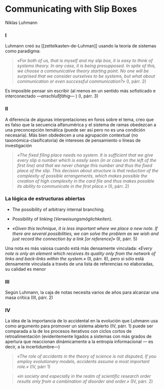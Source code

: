 # Communicating with Slip Boxes
Niklas Luhmann

### I

Luhmann creó su [[zettelkasten-de-Luhman]] usando la teoría de sistemas como paradigma:

>*«For both of us, that is myself and my slip box, it is easy to think of systems theory. In any case, it is being presupposed. In spite of this, we choose a communicative theory starting point. No one will be surprised that we consider ourselves to be systems, but what about communication or even successful communication?»* (I, párr. 2)

Es imposible pensar sin escribir (al menos en un sentido más sofisticado e interconectado *—anschlußfähig—* ) (I, párr. 3)

### II

A diferencia de algunas interpretaciones en foros sobre el tema, creo que es falso que la secuencia alfanumérica y el sistema de ramas obedezcan a una preconcepción temática (puede ser así pero no es una condición necesaria). Más bien obdedecen a una agrupación contextual (no taxonómica-clasificatoria) de intereses de pensamiento o líneas de investigación

>*«The fixed filing place needs no system. It is sufficient that we give every slip a number which is easily seen (in or case on the left of the first line) and that we never change this number and thus the fixed place of the slip. This decision about structure is that reduction of the complexity of possible arrangements, which makes possible the creation of high complexity in the card file and thus makes possible its ability to communicate in the first place.»* (II, párr. 2)

### La lógica de estructuras abiertas

- The possibility of arbitrary internal branching.

- Possibility of linking (*Verweisungsmöglichkeiten*).

- *«Given this technique, it is less important where we place a new note. If there are several possibilities, we can solve the problem as we wish and just record the connection by a link [or reference]»* (II, párr. 5)

Una nota es más vaiosa cuando está más densamente vinculada: *«Every note is only an element which receives its quality only from the network of links and back-links within the system.»* (II, párr. 8), pero si sólo está densamente vinculada a través de una lista de referencias no elaboradas, su calidad es menor

### III

Según Luhmann, la caja de notas necesita varios de años para alcanzar una masa crítica (III, párr. 2)

### IV

La idea de la importancia de lo accidental en la evolución que Luhmann usa como argumento para promover un sistema abierto (IV, párr. 1) puede ser comparada a la de los procesos iterativos con ciclos cortos de retroalimentación (evidentemente ligados a sistemas con más grados de apertura que reaccionan dinámicamente a la entropía informacional — es decir, a la incertidumbre—)

>*«The role of accidents in the theory of science is not disputed, If you employ evolutionary models, accidents assume a most important role.»* (IV, párr 1)

>*«in society and especially in the realm of scientific research order results only from a combination of disorder and order.»* (IV, párr. 2)

